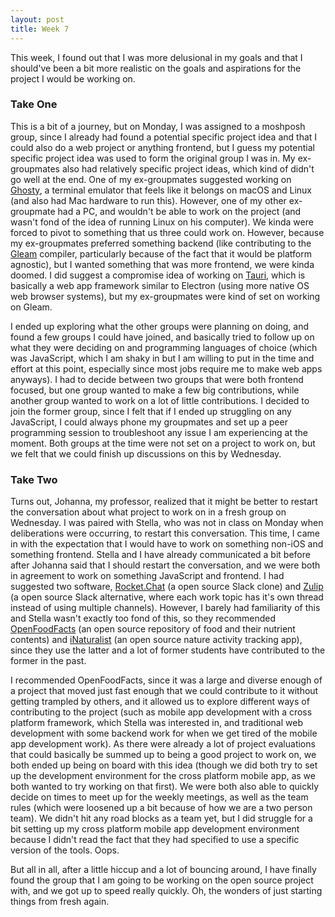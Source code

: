 ```yaml
---
layout: post
title: Week 7
---
```


This week, I found out that I was more delusional in my goals and that I should've been a bit more realistic on the goals and aspirations for the project I would be working on.

<!--more-->

### Take One

This is a bit of a journey, but on Monday, I was assigned to a moshposh group, since I already had found a potential specific project idea and that I could also do a web project or anything frontend, but I guess my potential specific project idea was used to form the original group I was in. My ex-groupmates also had relatively specific project ideas, which kind of didn't go well at the end. One of my ex-groupmates suggested working on [Ghosty](https://ghostty.org/), a terminal emulator that feels like it belongs on macOS and Linux (and also had Mac hardware to run this). However, one of my other ex-groupmate had a PC, and wouldn't be able to work on the project (and wasn't fond of the idea of running Linux on his computer). We kinda were forced to pivot to something that us three could work on. However, because my ex-groupmates preferred something backend (like contributing to the [Gleam](https://github.com/gleam-lang) compiler, particularly because of the fact that it would be platform agnostic), but I wanted something that was more frontend, we were kinda doomed. I did suggest a compromise idea of working on [Tauri](https://tauri.app/), which is basically a web app framework similar to Electron (using more native OS web browser systems), but my ex-groupmates were kind of set on working on Gleam.

I ended up exploring what the other groups were planning on doing, and found a few groups I could have joined, and basically tried to follow up on what they were deciding on and programming languages of choice (which was JavaScript, which I am shaky in but I am willing to put in the time and effort at this point, especially since most jobs require me to make web apps anyways). I had to decide between two groups that were both frontend focused, but one group wanted to make a few big contributions, while another group wanted to work on a lot of little contributions. I decided to join the former group, since I felt that if I ended up struggling on any JavaScript, I could always phone my groupmates and set up a peer programming session to troubleshoot any issue I am experiencing at the moment. Both groups at the time were not set on a project to work on, but we felt that we could finish up discussions on this by Wednesday. 

### Take Two

Turns out, Johanna, my professor, realized that it might be better to restart the conversation about what project to work on in a fresh group on Wednesday. I was paired with Stella, who was not in class on Monday when deliberations were occurring, to restart this conversation. This time, I came in with the expectation that I would have to work on something non-iOS and something frontend. Stella and I have already communicated a bit before after Johanna said that I should restart the conversation, and we were both in agreement to work on something JavaScript and frontend. I had suggested two software, [Rocket.Chat](https://www.rocket.chat/) (a open source Slack clone) and [Zulip](https://zulip.com) (a open source Slack alternative, where each work topic has it's own thread instead of using multiple channels). However, I barely had familiarity of this and Stella wasn't exactly too fond of this, so they recommended [OpenFoodFacts](https://world.openfoodfacts.org/) (an open source repository of food and their nutrient contents) and [iNaturalist](https://www.inaturalist.org/) (an open source nature activity tracking app), since they use the latter and a lot of former students have contributed to the former in the past.

I recommended OpenFoodFacts, since it was a large and diverse enough of a project that moved just fast enough that we could contribute to it without getting trampled by others, and it allowed us to explore different ways of contributing to the project (such as mobile app development with a cross platform framework, which Stella was interested in, and traditional web development with some backend work for when we get tired of the mobile app development work). As there were already a lot of project evaluations that could basically be summed up to being a good project to work on, we both ended up being on board with this idea (though we did both try to set up the development environment for the cross platform mobile app, as we both wanted to try working on that first). We were both also able to quickly decide on times to meet up for the weekly meetings, as well as the team rules (which were loosened up a bit because of how we are a two person team). We didn't hit any road blocks as a team yet, but I did struggle for a bit setting up my cross platform mobile app development environment because I didn't read the fact that they had specified to use a specific version of the tools. Oops.

But all in all, after a little hiccup and a lot of bouncing around, I have finally found the group that I am going to be working on the open source project with, and we got up to speed really quickly. Oh, the wonders of just starting things from fresh again.